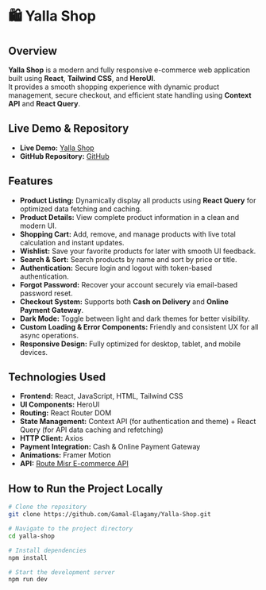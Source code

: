 # 🛍️ Yalla Shop

## Overview
**Yalla Shop** is a modern and fully responsive e-commerce web application built using **React**, **Tailwind CSS**, and **HeroUI**.  
It provides a smooth shopping experience with dynamic product management, secure checkout, and efficient state handling using **Context API** and **React Query**.

## Live Demo & Repository
- **Live Demo:** [Yalla Shop](https://yalla-shop.vercel.app/)
- **GitHub Repository:** [GitHub](https://github.com/Gamal-Elagamy/Yalla-Shop)

## Features
- **Product Listing:** Dynamically display all products using **React Query** for optimized data fetching and caching.  
- **Product Details:** View complete product information in a clean and modern UI.  
- **Shopping Cart:** Add, remove, and manage products with live total calculation and instant updates.  
- **Wishlist:** Save your favorite products for later with smooth UI feedback.  
- **Search & Sort:** Search products by name and sort by price or title.  
- **Authentication:** Secure login and logout with token-based authentication.  
- **Forgot Password:** Recover your account securely via email-based password reset.  
- **Checkout System:** Supports both **Cash on Delivery** and **Online Payment Gateway**.  
- **Dark Mode:** Toggle between light and dark themes for better visibility.  
- **Custom Loading & Error Components:** Friendly and consistent UX for all async operations.  
- **Responsive Design:** Fully optimized for desktop, tablet, and mobile devices.

## Technologies Used
- **Frontend:** React, JavaScript, HTML, Tailwind CSS  
- **UI Components:** HeroUI  
- **Routing:** React Router DOM  
- **State Management:** Context API (for authentication and theme) + React Query (for API data caching and refetching)  
- **HTTP Client:** Axios  
- **Payment Integration:** Cash & Online Payment Gateway  
- **Animations:** Framer Motion  
- **API:** [Route Misr E-commerce API](https://ecommerce.routemisr.com/api/v1)

## How to Run the Project Locally
```bash
# Clone the repository
git clone https://github.com/Gamal-Elagamy/Yalla-Shop.git

# Navigate to the project directory
cd yalla-shop

# Install dependencies
npm install

# Start the development server
npm run dev
